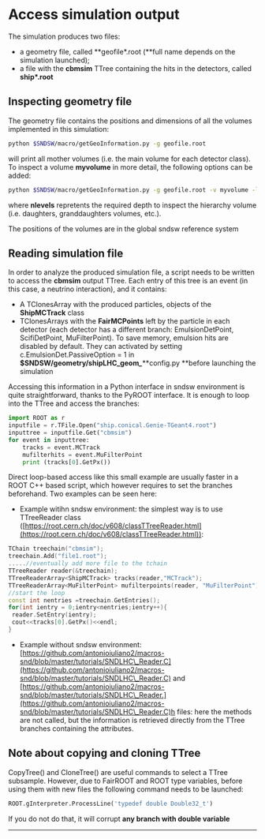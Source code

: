 # Access simulation output

The simulation produces two files:

* a geometry file, called **geofile\*.root (**full name depends on the simulation launched);
* a file with the **cbmsim** TTree containing the hits in the detectors, called **ship\*.root**

## Inspecting geometry file

The geometry file contains the positions and dimensions of all the volumes implemented in this simulation:&#x20;



```bash
python $SNDSW/macro/getGeoInformation.py -g geofile.root
```

will print all mother volumes (i.e. the main volume for each detector class). To inspect a volume **myvolume** in more detail, the following options can be added:

```bash
python $SNDSW/macro/getGeoInformation.py -g geofile.root -v myvolume -l nlevels
```

where **nlevels** repretents the required depth to inspect the hierarchy volume (i.e. daughters, granddaughters volumes, etc.).

The positions of the volumes are in the global sndsw reference system

## Reading simulation file

In order to analyze the produced simulation file, a script needs to be written to access the **cbmsim** output TTree. Each entry of this tree is an event (in this case, a neutrino interaction), and it contains:

* A TClonesArray with the produced particles, objects of the **ShipMCTrack** class
* TClonesArrays with the **FairMCPoints** left by the particle in each detector (each detector has a different branch: EmulsionDetPoint, ScifiDetPoint, MuFilterPoint). To save memory, emulsion hits are disabled by default. They can activated by setting c.EmulsionDet.PassiveOption = 1 in **$SNDSW/geometry/shipLHC\_geom**_**\_**_**config.py **before launching the simulation

Accessing this information in a Python interface in sndsw environment is quite straightforward, thanks to the PyROOT interface. It is enough to loop into the TTree and access the branches:

```python
import ROOT as r
inputfile = r.TFile.Open("ship.conical.Genie-TGeant4.root") 
inputtree = inputfile.Get("cbmsim") 
for event in inputtree: 
    tracks = event.MCTrack
    mufilterhits = event.MuFilterPoint
    print (tracks[0].GetPx()) 
```

Direct loop-based access like this small example are usually faster in a ROOT C++ based script, which however requires to set the branches beforehand. Two examples can be seen here:

* Example witihn sndsw environment: the simplest way is to use TTreeReader class ([https://root.cern.ch/doc/v608/classTTreeReader.html](https://root.cern.ch/doc/v608/classTTreeReader.html)):

```cpp
TChain treechain("cbmsim");
treechain.Add("file1.root");
.....//eventually add more file to the tchain
TTreeReader reader(&treechain);
TTreeReaderArray<ShipMCTrack> tracks(reader,"MCTrack");
TTreeReaderArray<MuFilterPoint> mufilterpoints(reader, "MuFilterPoint");
//start the loop
const int nentries =treechain.GetEntries();
for(int ientry = 0;ientry<nentries;ientry++){
 reader.SetEntry(ientry);
 cout<<tracks[0].GetPx()<<endl;
} 
```

* Example without sndsw environment: [https://github.com/antonioiuliano2/macros-snd/blob/master/tutorials/SNDLHC\_Reader.C](https://github.com/antonioiuliano2/macros-snd/blob/master/tutorials/SNDLHC\_Reader.C) and [https://github.com/antonioiuliano2/macros-snd/blob/master/tutorials/SNDLHC\_Reader.](https://github.com/antonioiuliano2/macros-snd/blob/master/tutorials/SNDLHC\_Reader.C)h files: here the methods are not called, but the information is retrieved directly from the TTree branches  containing the attributes.&#x20;

## Note about copying and cloning TTree

CopyTree() and CloneTree() are useful commands to select a TTree subsample. However, due to FairROOT and ROOT type variables, before using them with new files the following command needs to be launched:

```python
ROOT.gInterpreter.ProcessLine('typedef double Double32_t')
```

If you do not do that, it will corrupt **any branch with double variable**

****

